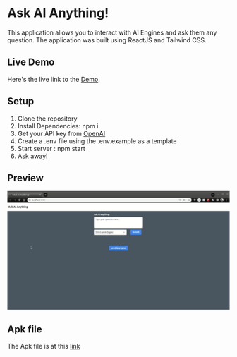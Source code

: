 # Ask AI Anything!

This application allows you to interact with AI Engines and ask them any question. The application was built using ReactJS and Tailwind CSS.

## Live Demo

Here's the live link to the [Demo](https://triv-ai.netlify.app/).

## Setup

1. Clone the repository
2. Install Dependencies: npm i
3. Get your API key from [OpenAI](https://beta.openai.com/signup)
4. Create a .env file using the .env.example as a template
5. Start server : npm start
6. Ask away!

## Preview

![image](https://github.com/vickyruud/fun-with-gpt-3/blob/main/demo/demo1.gif)

## Apk file

The Apk file is at this [link](https://github.com/vickyruud/fun-with-gpt-3/blob/main/public/trivai.apk)
